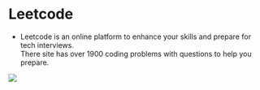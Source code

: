 <h1> Leetcode </h1>
<ul>
  <li>
    <p>Leetcode is an online platform to enhance your skills and prepare for tech interviews. 
      <br>There site has over 1900 coding problems with questions to help you prepare.
    </p>
  </li>
 </ul>
<img src="https://leetcode.com/static/images/LeetCode_Sharing.png">
